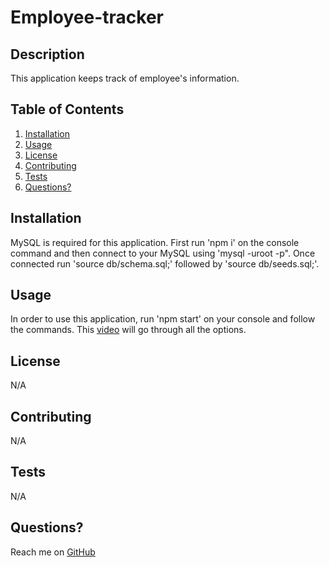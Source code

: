 # Employee-tracker 
## Description
This application keeps track of employee's information.
## Table of Contents
1. [Installation](https://github.com/rau1avi1a/Employee-tracker#installation)
2. [Usage](https://github.com/rau1avi1a/Employee-tracker#usage)
3. [License](https://github.com/rau1avi1a/Employee-tracker#license)
4. [Contributing](https://github.com/rau1avi1a/Employee-tracker#contributing)
5. [Tests](https://github.com/rau1avi1a/Employee-tracker#tests)
6. [Questions?](https://github.com/rau1avi1a/Employee-tracker#questions)
## Installation
MySQL is required for this application. First run 'npm i' on the console command and then connect to your MySQL using 'mysql -uroot -p". Once connected run 'source db/schema.sql;' followed by 'source db/seeds.sql;'.
## Usage
In order to use this application, run 'npm start' on your console and follow the commands. This [video](https://drive.google.com/file/d/1THOUvp_kZmRdcjXVknk-SeeKjd9O1ulf/preview) will go through all the options.
## License
N/A
## Contributing
N/A
## Tests
N/A
## Questions?
Reach me on [GitHub](https://github.com/rau1avi1a)